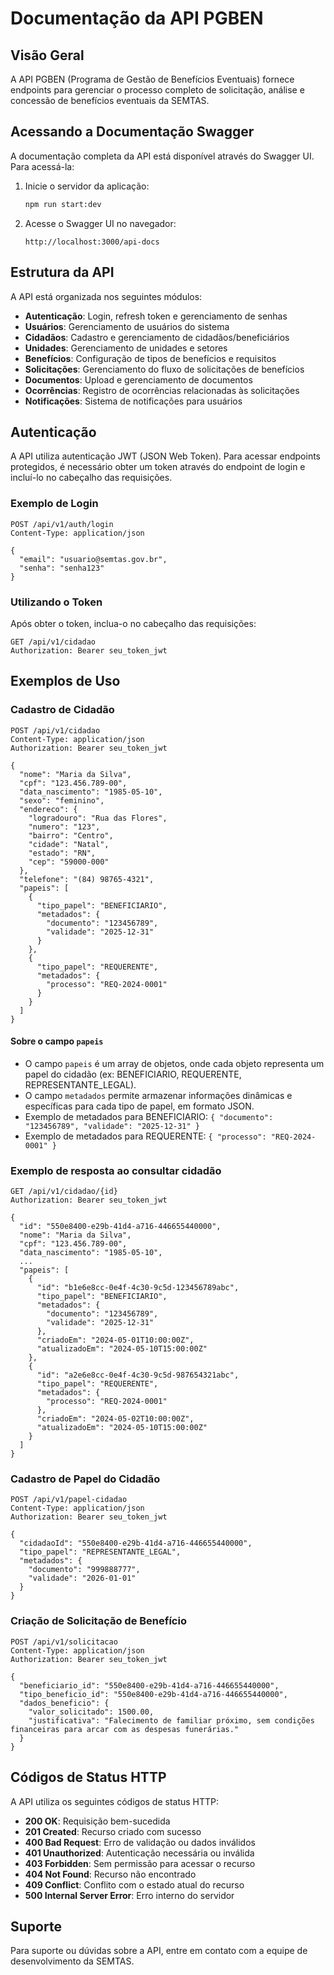 # Documentação da API PGBEN

## Visão Geral

A API PGBEN (Programa de Gestão de Benefícios Eventuais) fornece endpoints para gerenciar o processo completo de solicitação, análise e concessão de benefícios eventuais da SEMTAS.

## Acessando a Documentação Swagger

A documentação completa da API está disponível através do Swagger UI. Para acessá-la:

1. Inicie o servidor da aplicação:
   ```bash
   npm run start:dev
   ```

2. Acesse o Swagger UI no navegador:
   ```
   http://localhost:3000/api-docs
   ```

## Estrutura da API

A API está organizada nos seguintes módulos:

- **Autenticação**: Login, refresh token e gerenciamento de senhas
- **Usuários**: Gerenciamento de usuários do sistema
- **Cidadãos**: Cadastro e gerenciamento de cidadãos/beneficiários
- **Unidades**: Gerenciamento de unidades e setores
- **Benefícios**: Configuração de tipos de benefícios e requisitos
- **Solicitações**: Gerenciamento do fluxo de solicitações de benefícios
- **Documentos**: Upload e gerenciamento de documentos
- **Ocorrências**: Registro de ocorrências relacionadas às solicitações
- **Notificações**: Sistema de notificações para usuários

## Autenticação

A API utiliza autenticação JWT (JSON Web Token). Para acessar endpoints protegidos, é necessário obter um token através do endpoint de login e incluí-lo no cabeçalho das requisições.

### Exemplo de Login

```
POST /api/v1/auth/login
Content-Type: application/json

{
  "email": "usuario@semtas.gov.br",
  "senha": "senha123"
}
```

### Utilizando o Token

Após obter o token, inclua-o no cabeçalho das requisições:

```
GET /api/v1/cidadao
Authorization: Bearer seu_token_jwt
```

## Exemplos de Uso

### Cadastro de Cidadão

```
POST /api/v1/cidadao
Content-Type: application/json
Authorization: Bearer seu_token_jwt

{
  "nome": "Maria da Silva",
  "cpf": "123.456.789-00",
  "data_nascimento": "1985-05-10",
  "sexo": "feminino",
  "endereco": {
    "logradouro": "Rua das Flores",
    "numero": "123",
    "bairro": "Centro",
    "cidade": "Natal",
    "estado": "RN",
    "cep": "59000-000"
  },
  "telefone": "(84) 98765-4321",
  "papeis": [
    {
      "tipo_papel": "BENEFICIARIO",
      "metadados": {
        "documento": "123456789",
        "validade": "2025-12-31"
      }
    },
    {
      "tipo_papel": "REQUERENTE",
      "metadados": {
        "processo": "REQ-2024-0001"
      }
    }
  ]
}
```

#### Sobre o campo `papeis`
- O campo `papeis` é um array de objetos, onde cada objeto representa um papel do cidadão (ex: BENEFICIARIO, REQUERENTE, REPRESENTANTE_LEGAL).
- O campo `metadados` permite armazenar informações dinâmicas e específicas para cada tipo de papel, em formato JSON.
- Exemplo de metadados para BENEFICIARIO: `{ "documento": "123456789", "validade": "2025-12-31" }`
- Exemplo de metadados para REQUERENTE: `{ "processo": "REQ-2024-0001" }`

### Exemplo de resposta ao consultar cidadão

```
GET /api/v1/cidadao/{id}
Authorization: Bearer seu_token_jwt

{
  "id": "550e8400-e29b-41d4-a716-446655440000",
  "nome": "Maria da Silva",
  "cpf": "123.456.789-00",
  "data_nascimento": "1985-05-10",
  ...
  "papeis": [
    {
      "id": "b1e6e8cc-0e4f-4c30-9c5d-123456789abc",
      "tipo_papel": "BENEFICIARIO",
      "metadados": {
        "documento": "123456789",
        "validade": "2025-12-31"
      },
      "criadoEm": "2024-05-01T10:00:00Z",
      "atualizadoEm": "2024-05-10T15:00:00Z"
    },
    {
      "id": "a2e6e8cc-0e4f-4c30-9c5d-987654321abc",
      "tipo_papel": "REQUERENTE",
      "metadados": {
        "processo": "REQ-2024-0001"
      },
      "criadoEm": "2024-05-02T10:00:00Z",
      "atualizadoEm": "2024-05-10T15:00:00Z"
    }
  ]
}
```

### Cadastro de Papel do Cidadão

```
POST /api/v1/papel-cidadao
Content-Type: application/json
Authorization: Bearer seu_token_jwt

{
  "cidadaoId": "550e8400-e29b-41d4-a716-446655440000",
  "tipo_papel": "REPRESENTANTE_LEGAL",
  "metadados": {
    "documento": "999888777",
    "validade": "2026-01-01"
  }
}
```


### Criação de Solicitação de Benefício

```
POST /api/v1/solicitacao
Content-Type: application/json
Authorization: Bearer seu_token_jwt

{
  "beneficiario_id": "550e8400-e29b-41d4-a716-446655440000",
  "tipo_beneficio_id": "550e8400-e29b-41d4-a716-446655440000",
  "dados_beneficio": {
    "valor_solicitado": 1500.00,
    "justificativa": "Falecimento de familiar próximo, sem condições financeiras para arcar com as despesas funerárias."
  }
}
```

## Códigos de Status HTTP

A API utiliza os seguintes códigos de status HTTP:

- **200 OK**: Requisição bem-sucedida
- **201 Created**: Recurso criado com sucesso
- **400 Bad Request**: Erro de validação ou dados inválidos
- **401 Unauthorized**: Autenticação necessária ou inválida
- **403 Forbidden**: Sem permissão para acessar o recurso
- **404 Not Found**: Recurso não encontrado
- **409 Conflict**: Conflito com o estado atual do recurso
- **500 Internal Server Error**: Erro interno do servidor

## Suporte

Para suporte ou dúvidas sobre a API, entre em contato com a equipe de desenvolvimento da SEMTAS.
